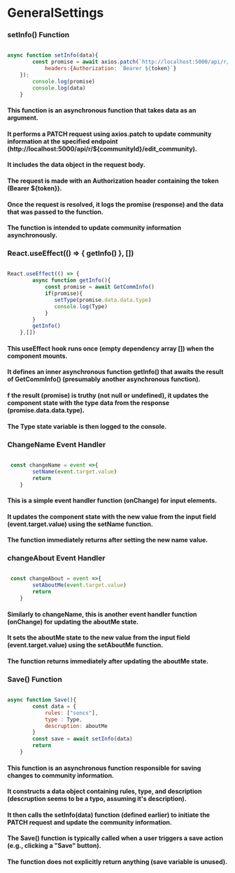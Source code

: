 # GeneralSettings
### setInfo() Function
```jsx

async function setInfo(data){
        const promise = await axios.patch(`http://localhost:5000/api/r/${communityId}/edit_community`,data,{
            headers:{Authorization: `Bearer ${token}`}
    });
        console.log(promise)
        console.log(data)
    }

```
#### This function is an asynchronous function that takes data as an argument.
#### It performs a PATCH request using axios.patch to update community information at the specified endpoint (http://localhost:5000/api/r/${communityId}/edit_community).
#### It includes the data object in the request body.
#### The request is made with an Authorization header containing the token (Bearer ${token}).
#### Once the request is resolved, it logs the promise (response) and the data that was passed to the function.
#### The function is intended to update community information asynchronously.

### React.useEffect(() => { getInfo() }, [])
```jsx

React.useEffect(() => {
        async function getInfo(){
            const promise = await GetCommInfo()
            if(promise){
               setType(promise.data.data.type)
               console.log(Type) 
            }
        }
        getInfo()
    },[])

```
#### This useEffect hook runs once (empty dependency array []) when the component mounts.
#### It defines an inner asynchronous function getInfo() that awaits the result of GetCommInfo() (presumably another asynchronous function).
#### f the result (promise) is truthy (not null or undefined), it updates the component state with the type data from the response (promise.data.data.type).
#### The Type state variable is then logged to the console.

### ChangeName Event Handler
```jsx

 const changeName = event =>{
        setName(event.target.value)
        return
    }

```
#### This is a simple event handler function (onChange) for input elements.
#### It updates the component state with the new value from the input field (event.target.value) using the setName function.
#### The function immediately returns after setting the new name value.

### changeAbout Event Handler
```jsx

 const changeAbout = event =>{
        setAboutMe(event.target.value)
        return
    }

```
#### Similarly to changeName, this is another event handler function (onChange) for updating the aboutMe state.
#### It sets the aboutMe state to the new value from the input field (event.target.value) using the setAboutMe function.
#### The function returns immediately after updating the aboutMe state.

### Save() Function
```jsx

async function Save(){
        const data = {
            rules: ["soncs"],
            type : Type,
            descruption: aboutMe
        }
        const save = await setInfo(data)
        return
    }

```
#### This function is an asynchronous function responsible for saving changes to community information.
#### It constructs a data object containing rules, type, and description (descruption seems to be a typo, assuming it's description).
#### It then calls the setInfo(data) function (defined earlier) to initiate the PATCH request and update the community information.
#### The Save() function is typically called when a user triggers a save action (e.g., clicking a "Save" button).
#### The function does not explicitly return anything (save variable is unused).
